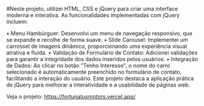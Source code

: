 #Neste projeto, utilizei HTML, CSS e jQuery para criar uma interface moderna e interativa. As funcionalidades implementadas com jQuery incluem:

• Menu Hambúrguer: Desenvolvi um menu de navegação responsivo, que se expande e recolhe de forma suave.
• Slide Carousel: Implementei um carrossel de imagens dinâmico, proporcionando uma experiência visual atrativa e fluida.
• Validação de Formulário de Contato: Adicionei validações para garantir a integridade dos dados inseridos pelos usuários.
• Integração de Dados: Ao clicar no botão "Tenho Interesse", o nome do carro selecionado é automaticamente preenchido no formulário de contato, facilitando a interação do usuário.
Este projeto destaca a aplicação prática de jQuery para melhorar a interatividade e a usabilidade de páginas web.

Veja o projeto: https://fortunatusmotors.vercel.app/
